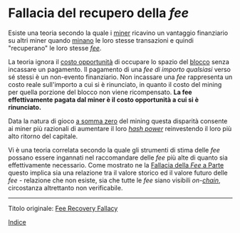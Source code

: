 # Fallacia del recupero della _fee_



Esiste una teoria secondo la quale i [miner](ch101-glossary.md#miner) ricavino un vantaggio finanziario su altri miner quando [minano](ch101-glossary.md#centro-di-mining-mine) le loro stesse transazioni e quindi "recuperano" le loro stesse [_fee_](ch101-glossary.md#commissione-di-transazione-fee).

La teoria ignora il [costo opportunità](https://it.wikipedia.org/wiki/Costo_opportunit%C3%A0) di occupare lo spazio del [blocco](ch101-glossary.md#blocco) senza incassare un pagamento. Il pagamento di una _fee di importo qualsiasi_ verso sé stessi è un non-evento finanziario. Non incassare una _fee_ rappresenta un costo reale sull'importo a cui si è rinunciato, in quanto il costo del mining per quella porzione del blocco non viene ricompensato. **La fee effettivamente pagata dal miner è il costo opportunità a cui si è rinunciato.** 

Data la natura di gioco [a somma zero](ch032-zero-sum-property.md) del mining questa disparità consente ai miner più razionali di aumentare il loro [_hash power_](ch101-glossary.md#hash-power) reinvestendo il loro più alto ritorno del capitale.


Vi è una teoria correlata secondo la quale gli strumenti di stima delle _fee_ possano essere ingannati nel raccomandare delle _fee_ più alte di quanto sia effettivamente necessario. Come mostrato ne la [Fallacia della _Fee_ a Parte](ch081-side-fee-fallacy.md) questo implica sia una relazione tra il valore storico ed il valore futuro delle _fee_ - relazione che non esiste, sia che tutte le _fee_ siano visibili _on-[chain](ch101-glossary.md#catena)_, circostanza altrettanto non verificabile.

---

Titolo originale: [Fee Recovery Fallacy](https://github.com/libbitcoin/libbitcoin-system/wiki/Fee-Recovery-Fallacy)

[Indice](/README.md)

